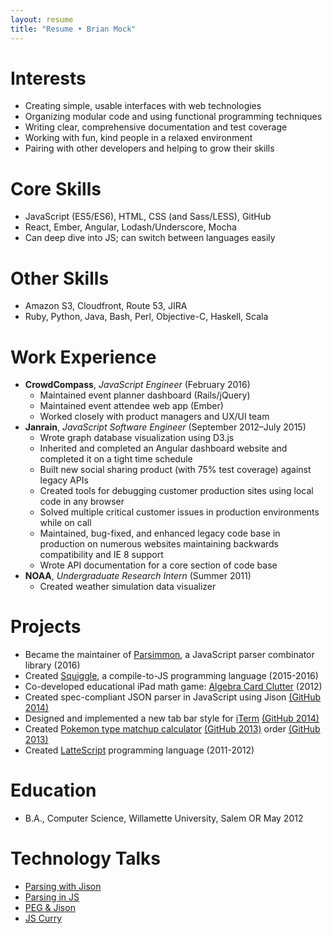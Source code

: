 ```yaml
---
layout: resume
title: "Resume • Brian Mock"
---
```


# Interests

- Creating simple, usable interfaces with web technologies
- Organizing modular code and using functional programming techniques
- Writing clear, comprehensive documentation and test coverage
- Working with fun, kind people in a relaxed environment
- Pairing with other developers and helping to grow their skills

# Core Skills

- JavaScript (ES5/ES6), HTML, CSS (and Sass/LESS), GitHub
- React, Ember, Angular, Lodash/Underscore, Mocha
- Can deep dive into JS; can switch between languages easily

# Other Skills

- Amazon S3, Cloudfront, Route 53, JIRA
- Ruby, Python, Java, Bash, Perl, Objective-C, Haskell, Scala

# Work Experience

- **CrowdCompass**, *JavaScript Engineer* (February 2016)
    - Maintained event planner dashboard (Rails/jQuery)
    - Maintained event attendee web app (Ember)
    - Worked closely with product managers and UX/UI team
- **Janrain**, *JavaScript Software Engineer* (September 2012–July 2015)
    - Wrote graph database visualization using D3.js
    - Inherited and completed an Angular dashboard website and completed it
      on a tight time schedule
    - Built new social sharing product (with 75% test coverage) against
      legacy APIs
    - Created tools for debugging customer production sites using
      local code in any browser
    - Solved multiple critical customer issues in production
      environments while on call
    - Maintained, bug-fixed, and enhanced legacy code base in
      production on numerous websites maintaining backwards
      compatibility and IE 8 support
    - Wrote API documentation for a core section of code base
- **NOAA**, *Undergraduate Research Intern* (Summer 2011)
    - Created weather simulation data visualizer

# Projects

- Became the maintainer of [Parsimmon](https://github.com/jneen/parsimmon/),
  a JavaScript parser combinator library (2016)
- Created [Squiggle](http://squiggle-lang.org/), a compile-to-JS programming language (2015-2016)
- Co-developed educational iPad math game: [Algebra Card Clutter](http://itunes.apple.com/us/app/algebra-card-clutter/id549330499) (2012)
- Created spec-compliant JSON parser in JavaScript using Jison [(GitHub 2014)](https://github.com/wavebeem/json-crumpet)
- Designed and implemented a new tab bar style for [iTerm](http://iterm2.com/) [(GitHub 2014)](https://github.com/gnachman/iTerm2/pull/185)
- Created [Pokemon type matchup calculator](https://pkmn.help) [(GitHub 2013)](https://github.com/wavebeem/pkmn-type-calc)
order [(GitHub 2013)](https://github.com/SirVer/ultisnips/pull/118)
- Created [LatteScript](http://misc.mockbrian.com/lattescript/) programming language (2011-2012)

# Education

- B.A., Computer Science, Willamette University, Salem OR May 2012

# Technology Talks

- [Parsing with Jison](http://mockbrian.com/talk/jison/#/)
- [Parsing in JS](http://mockbrian.com/talk/parsing-jison/#/)
- [PEG & Jison](http://mockbrian.com/talk/peg-jison/#/)
- [JS Curry](http://mockbrian.com/talk/js-curry/#/)
